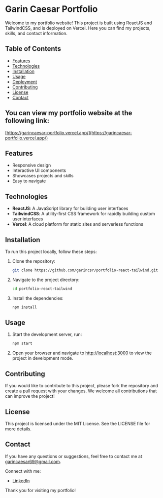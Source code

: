 # Garin Caesar Portfolio

Welcome to my portfolio website! This project is built using ReactJS and TailwindCSS, and is deployed on Vercel. Here you can find my projects, skills, and contact information.

## Table of Contents

- [Features](#features)
- [Technologies](#technologies)
- [Installation](#installation)
- [Usage](#usage)
- [Deployment](#deployment)
- [Contributing](#contributing)
- [License](#license)
- [Contact](#contact)

## You can view my portfolio website at the following link:

[https://garincaesar-portfolio.vercel.app/](https://garincaesar-portfolio.vercel.app/)

## Features

- Responsive design
- Interactive UI components
- Showcases projects and skills
- Easy to navigate

## Technologies

- **ReactJS**: A JavaScript library for building user interfaces
- **TailwindCSS**: A utility-first CSS framework for rapidly building custom user interfaces
- **Vercel**: A cloud platform for static sites and serverless functions

## Installation

To run this project locally, follow these steps:

1. Clone the repository:

   ```bash
   git clone https://github.com/garincsr/portfolio-react-tailwind.git

   ```

2. Navigate to the project directory:

   ```bash
   cd portfolio-react-tailwind

   ```

3. Install the dependencies:

   ```bash
   npm install

   ```

## Usage

1. Start the development server, run:

   ```bash
   npm start

   ```

2. Open your browser and navigate to [http://localhost:3000](http://localhost:3000) to view the project in development mode.

## Contributing

If you would like to contribute to this project, please fork the repository and create a pull request with your changes. We welcome all contributions that can improve the project!

## License

This project is licensed under the MIT License. See the LICENSE file for more details.

## Contact

If you have any questions or suggestions, feel free to contact me at garincaesar69@gmail.com.

Connect with me:

- [LinkedIn](https://www.linkedin.com/in/garincaesar/)

Thank you for visiting my portfolio!
